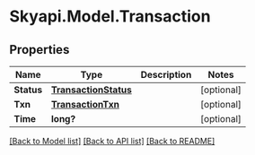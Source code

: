 
# Skyapi.Model.Transaction

## Properties

Name | Type | Description | Notes
------------ | ------------- | ------------- | -------------
**Status** | [**TransactionStatus**](TransactionStatus.md) |  | [optional] 
**Txn** | [**TransactionTxn**](TransactionTxn.md) |  | [optional] 
**Time** | **long?** |  | [optional] 

[[Back to Model list]](../README.md#documentation-for-models)
[[Back to API list]](../README.md#documentation-for-api-endpoints)
[[Back to README]](../README.md)

